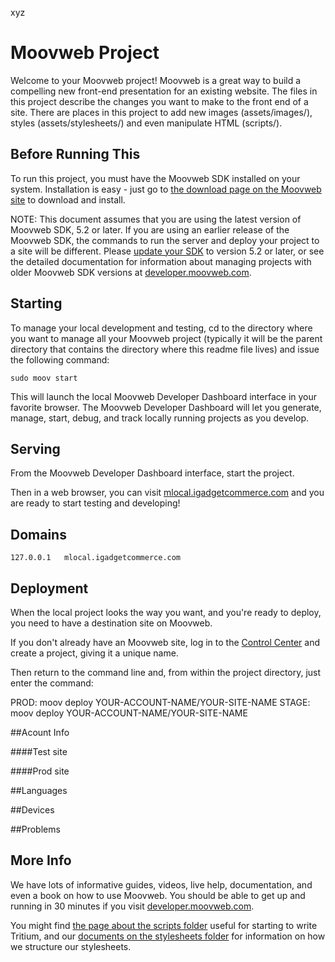 xyz
# Moovweb Project
Welcome to your Moovweb project! Moovweb is a great way to build a compelling new front-end presentation for an existing website. The files in this project describe the changes you want to make to the front end of a site. There are places in this project to add new images (assets/images/), styles (assets/stylesheets/) and even manipulate HTML (scripts/).

## Before Running This
To run this project, you must have the Moovweb SDK installed on your system. Installation is easy - just go to [the download page on the Moovweb site](http://developer.moovweb.com/download) to download and install.

NOTE: This document assumes that you are using the latest version of Moovweb SDK, 5.2 or later. If you are using an earlier release of the Moovweb SDK, the commands to run the server and deploy your project to a site will be different. Please [update your SDK](http://developer.moovweb.com/download) to version 5.2 or later, or see the detailed documentation for information about managing projects with older Moovweb SDK versions at [developer.moovweb.com](http://developer.moovweb.com).

## Starting
To manage your local development and testing, cd to the directory where you want to manage all your Moovweb project (typically it will be the parent directory that contains the directory where this readme file lives) and issue the following command:

    sudo moov start

This will launch the local Moovweb Developer Dashboard interface in your favorite browser. The Moovweb Developer Dashboard will let you generate, manage, start, debug, and track locally running projects as you develop.

## Serving
From the Moovweb Developer Dashboard interface, start the project.

Then in a web browser, you can visit [mlocal.igadgetcommerce.com](http://mlocal.igadgetcommerce.com) and you are ready to start testing and developing!

## Domains

    127.0.0.1   mlocal.igadgetcommerce.com

## Deployment
When the local project looks the way you want, and you're ready to deploy, you need to have a destination site on Moovweb.

If you don't already have an Moovweb site, log in to the [Control Center](http://console.moovweb.com) and create a project, giving it a unique name.

Then return to the command line and, from within the project directory, just enter the command:

   PROD:  moov deploy YOUR-ACCOUNT-NAME/YOUR-SITE-NAME
   STAGE: moov deploy YOUR-ACCOUNT-NAME/YOUR-SITE-NAME


##Acount Info

####Test site

####Prod site

##Languages

##Devices

##Problems

## More Info
We have lots of informative guides, videos, live help, documentation, and even a book on how to use Moovweb. You should be able to get up and running in 30 minutes if you visit [developer.moovweb.com](http://developer.moovweb.com).

You might find [the page about the scripts folder](http://developer.moovweb.com/docs/local/project_files) useful for starting to write Tritium, and our [documents on the stylesheets folder](http://developer.moovweb.com/docs/local/project_files/stylesheet) for information on how we structure our stylesheets.
